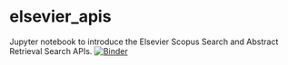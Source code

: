 # elsevier_apis
Jupyter notebook to introduce the Elsevier Scopus Search and Abstract Retrieval Search APIs.
[![Binder](https://mybinder.org/badge_logo.svg)](https://mybinder.org/v2/gh/chennesy/elsevier_apis/HEAD?labpath=Scopus_APIs.ipynb)

